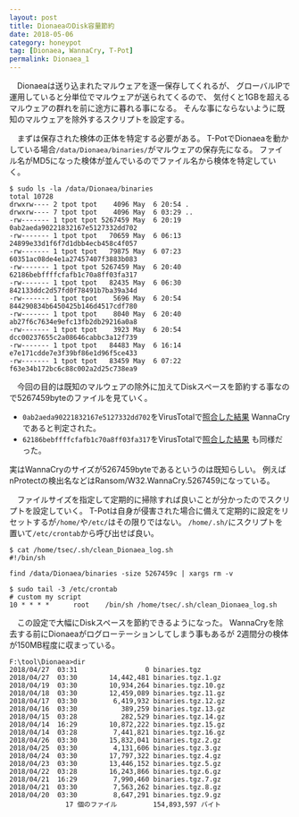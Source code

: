 ```yaml
---
layout: post
title: DionaeaのDisk容量節約
date: 2018-05-06
category: honeypot
tag: [Dionaea, WannaCry, T-Pot]
permalink: Dionaea_1
---
```


　Dionaeaは送り込まれたマルウェアを逐一保存してくれるが、
グローバルIPで運用していると分単位でマルウェアが送られてくるので、
気付くと1GBを超えるマルウェアの群れを前に途方に暮れる事になる。
そんな事にならないように既知のマルウェアを除外するスクリプトを設定する。

　まずは保存された検体の正体を特定する必要がある。
T-PotでDionaeaを動かしている場合`/data/Dionaea/binaries/`がマルウェアの保存先になる。
ファイル名がMD5になった検体が並んでいるのでファイル名から検体を特定していく。

```
$ sudo ls -la /data/Dionaea/binaries
total 10728
drwxrw---- 2 tpot tpot    4096 May  6 20:54 .
drwxrw---- 7 tpot tpot    4096 May  6 03:29 ..
-rw------- 1 tpot tpot 5267459 May  6 20:19 0ab2aeda90221832167e5127332dd702
-rw------- 1 tpot tpot   70659 May  6 06:13 24899e33d1f6f7d1dbb4ecb458c4f057
-rw------- 1 tpot tpot   79875 May  6 07:23 60351ac08de4e1a27457407f3883b083
-rw------- 1 tpot tpot 5267459 May  6 20:40 62186bebffffcfafb1c70a8ff03fa317
-rw------- 1 tpot tpot   82435 May  6 06:30 842133ddc2d57fd0f78491b7ba39a34d
-rw------- 1 tpot tpot    5696 May  6 20:54 844290834b6450425b146d4517cdf780
-rw------- 1 tpot tpot    8040 May  6 20:40 ab27f6c7634e9efc13fb2db29216a0a8
-rw------- 1 tpot tpot    3923 May  6 20:54 dcc00237655c2a08646cabbc3a12f739
-rw------- 1 tpot tpot   84483 May  6 16:14 e7e171cdde7e3f39bf86e1d96f5ce433
-rw------- 1 tpot tpot   83459 May  6 07:22 f63e34b172bc6c88c002a2d25c738ea9
```

　今回の目的は既知のマルウェアの除外に加えてDiskスペースを節約する事なので5267459byteのファイルを見ていく。
- `0ab2aeda90221832167e5127332dd702`をVirusTotalで[照合した結果][1]
WannaCryであると判定された。
- `62186bebffffcfafb1c70a8ff03fa317`をVirusTotalで[照合した結果][2]
も同様だった。

実はWannaCryのサイズが5267459byteであるというのは既知らしい。
例えばnProtectの検出名などはRansom/W32.WannaCry.5267459になっている。

　ファイルサイズを指定して定期的に掃除すれば良いことが分かったのでスクリプトを設定していく。
T-Potは自身が侵害された場合に備えて定期的に設定をリセットするが`/home/`や`/etc/`はその限りではない。
`/home/.sh/`にスクリプトを置いて`/etc/crontab`から呼び出せば良い。

```
$ cat /home/tsec/.sh/clean_Dionaea_log.sh
#!/bin/sh

find /data/Dionaea/binaries -size 5267459c | xargs rm -v
```

```
$ sudo tail -3 /etc/crontab
# custom my script
10 * * * *      root    /bin/sh /home/tsec/.sh/clean_Dionaea_log.sh
```

　この設定で大幅にDiskスペースを節約できるようになった。
WannaCryを除去する前にDionaeaがログローテーションしてしまう事もあるが
2週間分の検体が150MB程度に収まっている。

```
F:\tool\Dionaea>dir
2018/04/27  03:31                 0 binaries.tgz
2018/04/27  03:30        14,442,481 binaries.tgz.1.gz
2018/04/19  03:30        10,934,264 binaries.tgz.10.gz
2018/04/18  03:30        12,459,089 binaries.tgz.11.gz
2018/04/17  03:30         6,419,932 binaries.tgz.12.gz
2018/04/16  03:30           389,259 binaries.tgz.13.gz
2018/04/15  03:28           282,529 binaries.tgz.14.gz
2018/04/14  16:29        10,872,222 binaries.tgz.15.gz
2018/04/14  03:28         7,441,821 binaries.tgz.16.gz
2018/04/26  03:30        15,832,041 binaries.tgz.2.gz
2018/04/25  03:30         4,131,606 binaries.tgz.3.gz
2018/04/24  03:30        17,797,322 binaries.tgz.4.gz
2018/04/23  03:30        13,446,152 binaries.tgz.5.gz
2018/04/22  03:28        16,243,866 binaries.tgz.6.gz
2018/04/21  16:29         7,990,460 binaries.tgz.7.gz
2018/04/21  03:30         7,563,262 binaries.tgz.8.gz
2018/04/20  03:30         8,647,291 binaries.tgz.9.gz
              17 個のファイル         154,893,597 バイト
```

[1]: https://www.virustotal.com/#/file/64bb708b31b4b043018457c1098465ea83da7d6408c7029b2f68c333fc25891c/detection
[2]: https://www.virustotal.com/#/file/1dd001ef5ae3fdc07d44feae5246b23f199e01ce4f7e2b7dd5a354f7aea227fa/detection
